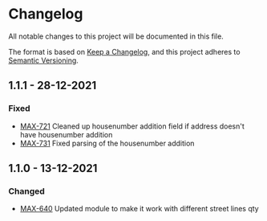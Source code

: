 # Changelog
All notable changes to this project will be documented in this file.

The format is based on [Keep a Changelog](https://keepachangelog.com/en/1.0.0/),
and this project adheres to [Semantic Versioning](https://semver.org/spec/v2.0.0.html).

## 1.1.1 - 28-12-2021
### Fixed
- [MAX-721](https://app.clickup.com/t/1y7qzta) Cleaned up housenumber addition field if address doesn't have housenumber addition 
- [MAX-731](https://app.clickup.com/t/1ydazf0) Fixed parsing of the housenumber addition
 
## 1.1.0 - 13-12-2021
### Changed
- [MAX-640](https://app.clickup.com/t/1x5b9k3) Updated module to make it work with different street lines qty
